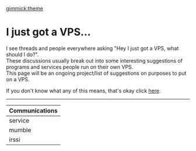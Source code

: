 [gimmick:theme](amelia)
# I just got a VPS... #

I see threads and people everywhere asking "Hey I just got a VPS, what should I do?".  
These discussions usually break out into some interesting suggestions of programs and services people run on their own VPS.  
This page will be an ongoing project/list of suggestions on purposes to put on a VPS.
    
If you don't know what any of this means, that's okay click [here](vps.md). 

---

| Communications |
| -------------- |
| service |	description |
| mumble	|	http://mumble.org|
|irssi	|	irssi.org|